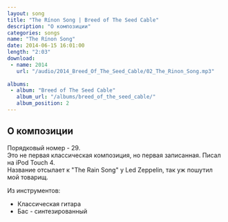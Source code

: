 ```yaml
---
layout: song
title: "The Rínon Song | Breed of The Seed Cable"
description: "О композиции"
categories: songs
name: "The Rínon Song"
date: 2014-06-15 16:01:00
length: "2:03"
download:
 - name: 2014
   url: "/audio/2014_Breed_Of_The_Seed_Cable/02_The_Rinon_Song.mp3"
   
albums:
 - album: "Breed of The Seed Cable"
   album_url: "/albums/breed_of_the_seed_cable/"
   album_position: 2
---
```



## О композиции

Порядковый номер - 29.  
Это не первая классическая композиция, но первая записанная. Писал на iPod Touch 4.  
Название отсылает к "The Rain Song" у Led Zeppelin, так уж пошутил мой товарищ.  

Из инструментов:
- Классическая гитара
- Бас - синтезированный